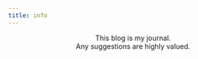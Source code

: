 ```yaml
---
title: info
---
```


<p align='center'> 
This blog is my journal. <br>
Any suggestions are highly valued.
<br></p>
